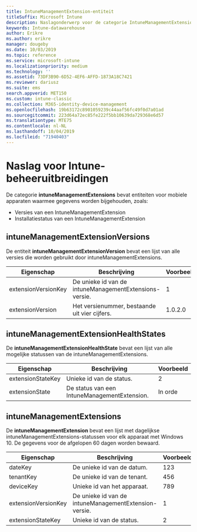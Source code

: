 ```yaml
---
title: IntuneManagementExtension-entiteit
titleSuffix: Microsoft Intune
description: Naslagonderwerp voor de categorie IntuneManagementExtension van entiteitverzamelingen in de Intune-datawarehouse-API.
keywords: Intune-datawarehouse
author: Erikre
ms.author: erikre
manager: dougeby
ms.date: 10/03/2019
ms.topic: reference
ms.service: microsoft-intune
ms.localizationpriority: medium
ms.technology: ''
ms.assetid: 73DF3B90-6D52-4EF6-AFFD-1873A18C7421
ms.reviewer: dariusz
ms.suite: ems
search.appverid: MET150
ms.custom: intune-classic
ms.collection: M365-identity-device-management
ms.openlocfilehash: 19b63172c8901059239c44aaf56fc49f0d7a01ad
ms.sourcegitcommit: 223d64a72ec85fe222f5bb10639da729368e6d57
ms.translationtype: MTE75
ms.contentlocale: nl-NL
ms.lasthandoff: 10/04/2019
ms.locfileid: "71940403"
---
```

# <a name="reference-for-intune-management-extensions"></a>Naslag voor Intune-beheeruitbreidingen

De categorie **intuneManagementExtensions** bevat entiteiten voor mobiele apparaten waarmee gegevens worden bijgehouden, zoals:

- Versies van een IntuneManagementExtension
- Installatiestatus van een IntuneManagementExtension

## <a name="intunemanagementextensionversions"></a>intuneManagementExtensionVersions

De entiteit **intuneManagementExtensionVersion** bevat een lijst van alle versies die worden gebruikt door intuneManagementExtensions.

| Eigenschap  | Beschrijving | Voorbeeld |
|---------|------------|--------|
| extensionVersionKey |De unieke id van de intuneManagementExtensions-versie. | 1 |
| extensionVersion |Het versienummer, bestaande uit vier cijfers. |1.0.2.0 |

## <a name="intunemanagementextensionhealthstates"></a>intuneManagementExtensionHealthStates

De **intuneManagementExtensionHealthState** bevat een lijst van alle mogelijke statussen van de intuneManagementExtensions.

| Eigenschap  | Beschrijving | Voorbeeld |
|---------|------------|--------|
| extensionStateKey |Unieke id van de status. | 2 |
| extensionState |De status van een IntuneManagementExtension. | In orde |

## <a name="intunemanagementextensions"></a>intuneManagementExtensions

De **intuneManagementExtension** bevat een lijst met dagelijkse intuneManagementExtensions-statussen voor elk apparaat met Windows 10.
De gegevens voor de afgelopen 60 dagen worden bewaard. 


|      Eigenschap       |                         Beschrijving                         | Voorbeeld |
|---------------------|-------------------------------------------------------------|---------|
|       dateKey       |               De unieke id van de datum.                |   123   |
|      tenantKey      |              De unieke id van de tenant.               |   456   |
|      deviceKey      |              Unieke id van het apparaat.               |   789   |
| extensionVersionKey | De unieke id van de intuneManagementExtension-versie. |    1    |
|  extensionStateKey  |             Unieke id van de status.              |    2    |


